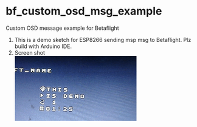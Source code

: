 # bf_custom_osd_msg_example
Custom OSD message example for Betaflight
1. This is a demo sketch for ESP8266 sending msp msg to Betaflight. Plz build with Arduino IDE.
2. Screen shot <br>
   ![image](https://github.com/Easy4Racing/bf_custom_osd_msg_example/blob/main/demo_screenshot.gif)
